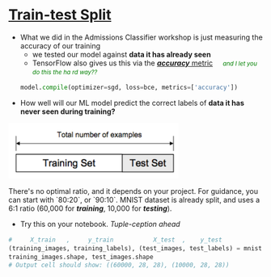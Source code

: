 # [Train-test Split][1]

- What we did in the Admissions Classifier workshop is just measuring the accuracy
  of our training
  * we tested our model against **data it has already seen**
  * TensorFlow also gives us this via the [***accuracy*** metric][2]
    <small>and I let you do this the ha
    rd way?? <twemoji-smiling-face-with-horns /><twemoji-smiling-face-with-horns /></small>
  ```py
  model.compile(optimizer=sgd, loss=bce, metrics=['accuracy'])
  ```
- How well will our ML model predict the correct labels of **data it has never seen during training?**

<div class="flex">
  <img alt="split" src="/images/test-train-split.png" style="height: 110px" />

  <p class="pl-8">
    There's no optimal ratio, and it depends on your project.  For guidance, you can start with
    `80:20`, or `90:10`.  MNIST dataset is already split, and uses a 6:1 ratio (60,000 for <b><i>training</i></b>, 10,000 for <b><i>testing</i></b>).
  </p>
</div>

- Try this on your notebook. <twemoji-warning /><twemoji-construction /> *Tuple-ception ahead*

```py
#     X_train   ,     y_train           X_test  ,    y_test
(training_images, training_labels), (test_images, test_labels) = mnist.load_data()
training_images.shape, test_images.shape
# Output cell should show: ((60000, 28, 28), (10000, 28, 28))
```

[1]: https://machinelearningmastery.com/train-test-split-for-evaluating-machine-learning-algorithms/
[2]: https://www.tensorflow.org/api_docs/python/tf/keras/metrics/Accuracy

<style>
  small {
    margin-left: 16px;
    color: green;
    font-style: italic;
  }
</style>